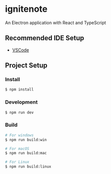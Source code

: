 # ignitenote

An Electron application with React and TypeScript

## Recommended IDE Setup

- [VSCode](https://code.visualstudio.com/)

## Project Setup

### Install

```bash
$ npm install
```

### Development

```bash
$ npm run dev
```

### Build

```bash
# For windows
$ npm run build:win

# For macOS
$ npm run build:mac

# For Linux
$ npm run build:linux
```
